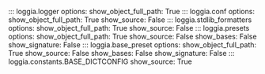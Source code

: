 ::: loggia.logger
    options:
      show_object_full_path: True
::: loggia.conf
    options:
      show_object_full_path: True
      show_source: False
::: loggia.stdlib_formatters
    options:
      show_object_full_path: True
      show_source: False
::: loggia.presets
    options:
      show_object_full_path: True
      show_source: False
      show_bases: False
      show_signature: False
::: loggia.base_preset
    options:
      show_object_full_path: True
      show_source: False
      show_bases: False
      show_signature: False
::: loggia.constants.BASE_DICTCONFIG
    show_source: True
